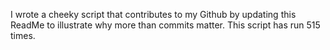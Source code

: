 I wrote a cheeky script that contributes to my Github by updating this ReadMe to illustrate why more than commits matter. This script has run 515 times.